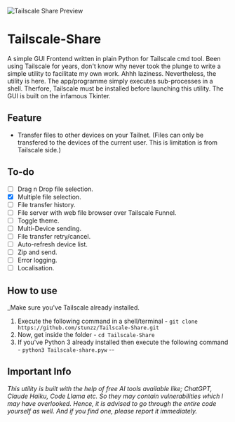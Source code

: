 ![Tailscale Share Preview](https://i.ibb.co/TPBpn7r/imresizer-1730742644470.png)
# Tailscale-Share
A simple GUI Frontend written in plain Python for Tailscale cmd tool. Been using Tailscale for years, don't know why never took the plunge to write a simple utility to facilitate my own work. Ahhh laziness. Nevertheless, the utility is here. The app/programme simply executes sub-processes in a shell. Therfore, Tailscale must be installed before launching this utility. The GUI is built on the infamous Tkinter.

## Feature
- Transfer files to other devices on your Tailnet. (Files can only be transfered to the devices of the current user. This is limitation is from Tailscale side.)
## To-do
- [ ] Drag n Drop file selection.
- [x] Multiple file selection.
- [ ] File transfer history.
- [ ] File server with web file browser over Tailscale Funnel.
- [ ] Toggle theme.
- [ ] Multi-Device sending.
- [ ] File transfer retry/cancel.
- [ ] Auto-refresh device list.
- [ ] Zip and send.
- [ ] Error logging.
- [ ] Localisation.
## How to use
_Make sure you've Tailscale already installed.
1. Execute the following command in a shell/terminal - `git clone https://github.com/stunzz/Tailscale-Share.git`
2. Now, get inside the folder - `cd Tailscale-Share`
3. If you've Python 3 already installed then execute the following command - `python3 Tailscale-share.pyw`
--
## Important Info
_This utility is built with the help of free AI tools available like; ChatGPT, Claude Haiku, Code Llama etc. So they may contain vulnerabilities which I may have overlooked. Hence, it is advised to go through the entire code yourself as well. And if you find one, please report it immediately._
